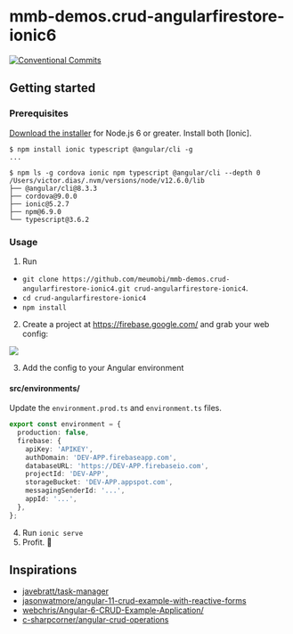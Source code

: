 # mmb-demos.crud-angularfirestore-ionic6

[![Conventional Commits](https://img.shields.io/badge/Conventional%20Commits-1.0.0-yellow.svg)](https://conventionalcommits.org)

## Getting started

### Prerequisites

[Download the installer](https://nodejs.org/) for Node.js 6 or greater.
Install both [Ionic].

```terminal
$ npm install ionic typescript @angular/cli -g
...

$ npm ls -g cordova ionic npm typescript @angular/cli --depth 0
/Users/victor.dias/.nvm/versions/node/v12.6.0/lib
├── @angular/cli@8.3.3
├── cordova@9.0.0
├── ionic@5.2.7
├── npm@6.9.0
└── typescript@3.6.2
```

### Usage

1. Run

- `git clone https://github.com/meumobi/mmb-demos.crud-angularfirestore-ionic4.git crud-angularfirestore-ionic4`.
- `cd crud-angularfirestore-ionic4`
- `npm install`

2.  Create a project at https://firebase.google.com/ and grab your web config:

![](https://firebasestorage.googleapis.com/v0/b/firestarter-96e46.appspot.com/o/project-config.PNG?alt=media&token=5eabb205-7ba2-4fc3-905f-e9547055e754)

3.  Add the config to your Angular environment

#### src/environments/

Update the `environment.prod.ts` and `environment.ts` files.

```typescript
export const environment = {
  production: false,
  firebase: {
    apiKey: 'APIKEY',
    authDomain: 'DEV-APP.firebaseapp.com',
    databaseURL: 'https://DEV-APP.firebaseio.com',
    projectId: 'DEV-APP',
    storageBucket: 'DEV-APP.appspot.com',
    messagingSenderId: '...',
    appId: '...',
  },
};
```

4. Run `ionic serve`
5. Profit. :tada:

## Inspirations

- [javebratt/task-manager](https://egghead.io/lessons/firebase-set-up-a-new-firebase-project-and-connect-it-to-your-angular-application)
- [jasonwatmore/angular-11-crud-example-with-reactive-forms](https://jasonwatmore.com/post/2020/12/15/angular-11-crud-example-with-reactive-forms)
- [webchris/Angular-6-CRUD-Example-Application/](https://wechris.github.io/tips-tutorials/angular/typescript/json/crud/webapp/angular6/2018/07/30/Angular-6-CRUD-Example-Application/)
- [c-sharpcorner/angular-crud-operations](https://www.c-sharpcorner.com/blogs/angular-crud-operations)
